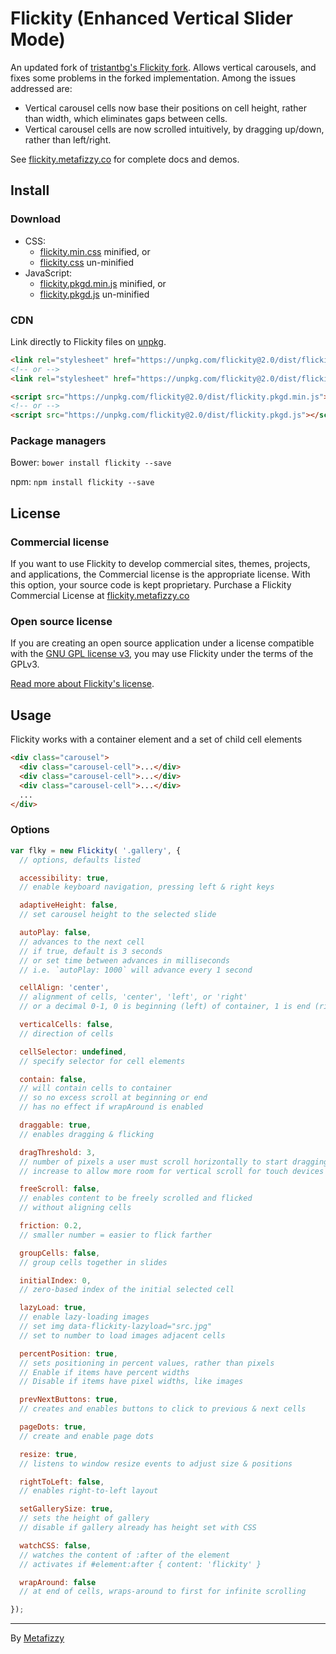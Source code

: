 # Flickity (Enhanced Vertical Slider Mode)

An updated fork of [tristantbg's Flickity fork](https://github.com/tristantbg/flickity). Allows vertical carousels, and fixes some
problems in the forked implementation. Among the issues addressed are:

+ Vertical carousel cells now base their positions on cell height, rather than width, 
  which eliminates gaps between cells.
+ Vertical carousel cells are now scrolled intuitively, by dragging up/down, rather than
  left/right.

See [flickity.metafizzy.co](http://flickity.metafizzy.co) for complete docs and demos.

## Install

### Download

+ CSS:
  - [flickity.min.css](https://unpkg.com/flickity@2.0/dist/flickity.min.css) minified, or
  - [flickity.css](https://unpkg.com/flickity@2.0/dist/flickity.css) un-minified
+ JavaScript:
  - [flickity.pkgd.min.js](https://unpkg.com/flickity@2.0/dist/flickity.pkgd.min.js) minified, or
  - [flickity.pkgd.js](https://unpkg.com/flickity@2.0/dist/flickity.pkgd.js) un-minified

### CDN

Link directly to Flickity files on [unpkg](https://unpkg.com).

``` html
<link rel="stylesheet" href="https://unpkg.com/flickity@2.0/dist/flickity.min.css">
<!-- or -->
<link rel="stylesheet" href="https://unpkg.com/flickity@2.0/dist/flickity.css">
```

``` html
<script src="https://unpkg.com/flickity@2.0/dist/flickity.pkgd.min.js"></script>
<!-- or -->
<script src="https://unpkg.com/flickity@2.0/dist/flickity.pkgd.js"></script>
```

### Package managers

Bower: `bower install flickity --save`

npm: `npm install flickity --save`

## License

### Commercial license

If you want to use Flickity to develop commercial sites, themes, projects, and applications, the Commercial license is the appropriate license. With this option, your source code is kept proprietary. Purchase a Flickity Commercial License at [flickity.metafizzy.co](http://flickity.metafizzy.co/#commercial-license)

### Open source license

If you are creating an open source application under a license compatible with the [GNU GPL license v3](https://www.gnu.org/licenses/gpl-3.0.html), you may use Flickity under the terms of the GPLv3.

[Read more about Flickity's license](http://flickity.metafizzy.co/license.html).

## Usage

Flickity works with a container element and a set of child cell elements

``` html
<div class="carousel">
  <div class="carousel-cell">...</div>
  <div class="carousel-cell">...</div>
  <div class="carousel-cell">...</div>
  ...
</div>
```

### Options

``` js
var flky = new Flickity( '.gallery', {
  // options, defaults listed

  accessibility: true,
  // enable keyboard navigation, pressing left & right keys

  adaptiveHeight: false,
  // set carousel height to the selected slide

  autoPlay: false,
  // advances to the next cell
  // if true, default is 3 seconds
  // or set time between advances in milliseconds
  // i.e. `autoPlay: 1000` will advance every 1 second

  cellAlign: 'center',
  // alignment of cells, 'center', 'left', or 'right'
  // or a decimal 0-1, 0 is beginning (left) of container, 1 is end (right)

  verticalCells: false,
  // direction of cells

  cellSelector: undefined,
  // specify selector for cell elements

  contain: false,
  // will contain cells to container
  // so no excess scroll at beginning or end
  // has no effect if wrapAround is enabled

  draggable: true,
  // enables dragging & flicking

  dragThreshold: 3,
  // number of pixels a user must scroll horizontally to start dragging
  // increase to allow more room for vertical scroll for touch devices

  freeScroll: false,
  // enables content to be freely scrolled and flicked
  // without aligning cells

  friction: 0.2,
  // smaller number = easier to flick farther

  groupCells: false,
  // group cells together in slides

  initialIndex: 0,
  // zero-based index of the initial selected cell

  lazyLoad: true,
  // enable lazy-loading images
  // set img data-flickity-lazyload="src.jpg"
  // set to number to load images adjacent cells

  percentPosition: true,
  // sets positioning in percent values, rather than pixels
  // Enable if items have percent widths
  // Disable if items have pixel widths, like images

  prevNextButtons: true,
  // creates and enables buttons to click to previous & next cells

  pageDots: true,
  // create and enable page dots

  resize: true,
  // listens to window resize events to adjust size & positions

  rightToLeft: false,
  // enables right-to-left layout

  setGallerySize: true,
  // sets the height of gallery
  // disable if gallery already has height set with CSS

  watchCSS: false,
  // watches the content of :after of the element
  // activates if #element:after { content: 'flickity' }

  wrapAround: false
  // at end of cells, wraps-around to first for infinite scrolling

});
```

---

By [Metafizzy](http://metafizzy.co)

